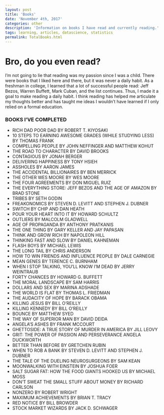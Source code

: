 ```yaml
---
layout: post
title: 'Books'
date: 'November 4th, 2017'
categories: other
description: 'Information on books I have read and currently reading.'
tags: learning, articles, datascience, statistics
permalink: TotalBooks.html
---
```



# Bro, do you even read?
I’m not going to lie that reading was my passion since I was a child. There were books that I liked here and there, but it was never a daily habit. As a freshman in college, I learned that a lot of successful people read: Jeff Bezos, Warren Buffett, Mark Cuban, and the list continues. Thus, I made it a goal to make reading a daily habit. I think reading has helped me articulate my thoughts better and has taught me ideas I wouldn’t have learned if I only relied on a formal education.

### BOOKS I’VE COMPLETED
+ RICH DAD POOR DAD BY ROBERT T. KIYOSAKI
+ 10 STEPS TO EARNING AWESOME GRADES (WHILE STUDYING LESS) BY THOMAS FRANK
+ COMPELLING PEOPLE BY JOHN NEFFINGER AND MATTHEW KOHUT
+ THE ROAD TO CHARACTER BY DAVID BROOKS
+ CONTAGIOUS BY JONAH BERGER
+ DELIVERING HAPPINESS BY TONY HSIEH
+ ASSHOLES BY AARON JAMES
+ THE ACCIDENTAL BILLIONAIRES BY BEN MERRICK
+ THE OTHER WES MOORE BY WES MOORE
+ THE FOUR AGREEMENTS BY DON MIGUEL RUIZ
+ THE EVERYTHING STORE: JEFF BEZOS AND THE AGE OF AMAZON BY BRAD STONE
+ TRIBES BY SETH GODIN
+ FREAKONOMICS BY STEVEN D. LEVITT AND STEPHEN J. DUBNER
+ SWITCH BY CHIP AND DAN HEATH
+ POUR YOUR HEART INTO IT BY HOWARD SCHULTZ
+ OUTLIERS BY MALCOLM GLADWELL
+ AGE OF PROPAGANDA BY ANTHONY PRATKANIS
+ THE ONE THING BY GARY KELLER AND JAY PAPASAN
+ THINK AND GROW RICH BY NAPOLEON HILL
+ THINKING FAST AND SLOW BY DANIEL KAHNEMAN
+ FLASH BOYS BY MICHAEL LEWIS
+ THE LONG TAIL BY CHRIS ANDERSON
+ HOW TO WIN FRIENDS AND INFLUENCE PEOPLE BY DALE CARNEGIE
+ MEAN GENES BY TERENCE C. BURNHAM
+ WHEN I STOP TALKING, YOU’LL KNOW I’M DEAD BY JERRY WEINTRAUB
+ FORTY CHANCES BY HOWARD G. BUFFETT
+ THE MORAL LANDSCAPE BY SAM HARRIS
+ DOLLARS AND SEX BY MARINA ADSHADE
+ THE WORLD IS FLAT BY THOMAS L. FRIEDMAN
+ THE AUDACITY OF HOPE BY BARACK OBAMA
+ KILLING JESUS BY BILL O’REILLY
+ KILLING KENNEDY BY BILL O’REILLY
+ BOUNCE BY MATTHEW SYED
+ THE WAY OF SUPERIOR MAN BY DAVID DEIDA
+ ANGELA’S ASHES BY FRANK MCCOURT
+ GHETTOSIDE: A TRUE STORY OF MURDER IN AMERICA BY JILL LEOVY
+ GRIT: THE POWER OF PASSION AND PERSEVERANCE ANGELA DUCKWORTH
+ BETTER THAN BEFORE BY GRETCHEN RUBIN
+ WHEN TO ROB A BANK BY STEVEN D. LEVITT AND STEPHEN J. DUBNER
+ THE TALE OF THE DUELING NEUROSURGEONS BY SAM KEAN
+ MOONWALKING WITH EINSTEIN BY JOSHUA FOER
+ SALT SUGAR FAT: HOW THE FOOD GIANTS HOOKED US BY MICHAEL MOSS
+ DON’T SWEAT THE SMALL STUFF ABOUT MONEY BY RICHARD CARLSON
+ NONZERO BY ROBERT WRIGHT
+ MAXIMUM ACHIEVEMENTS BY BRIAN T. TRACY
+ RED NOTICE BY BILL BROWDER
+ STOCK MARKET WIZARDS BY JACK D. SCHWAGER
